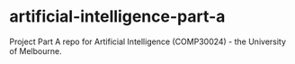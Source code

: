 # artificial-intelligence-part-a
Project Part A repo for Artificial Intelligence (COMP30024) - the University of Melbourne.
